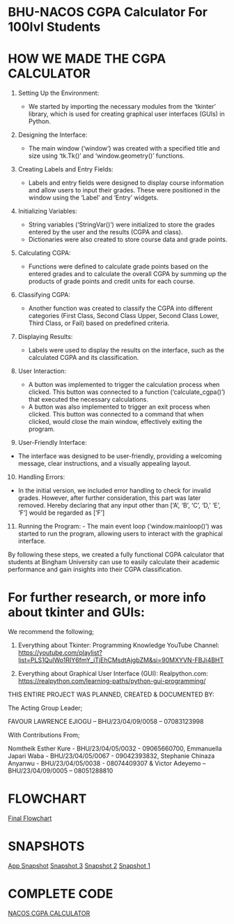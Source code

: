 # BHU-NACOS CGPA Calculator For 100lvl Students

# HOW WE MADE THE CGPA CALCULATOR
	
1. Setting Up the Environment:
   - We started by importing the necessary modules from the ‘tkinter’ library, which is used for creating graphical user interfaces (GUIs) in Python.

2. Designing the Interface:
   - The main window (‘window’) was created with a specified title and size using ‘tk.Tk()’ and ‘window.geometry()’ functions.

3. Creating Labels and Entry Fields:
   - Labels and entry fields were designed to display course information and allow users to input their grades. These were positioned in the window using the ‘Label’ and ‘Entry’ widgets.

4. Initializing Variables:
   - String variables (‘StringVar()’) were initialized to store the grades entered by the user and the results (CGPA and class).
   - Dictionaries were also created to store course data and grade points.

5. Calculating CGPA:
   - Functions were defined to calculate grade points based on the entered grades and to calculate the overall CGPA by summing up the products of grade points and credit units for each course.

6. Classifying CGPA:
   - Another function was created to classify the CGPA into different categories (First Class, Second Class Upper, Second Class Lower, Third Class, or Fail) based on predefined criteria.

7. Displaying Results:
   - Labels were used to display the results on the interface, such as the calculated CGPA and its classification.

8. User Interaction:
   - A button was implemented to trigger the calculation process when clicked. This button was connected to a function (‘calculate_cgpa()’) that executed the necessary calculations.
   - A button was also implemented to trigger an exit process when clicked. This button was connected to a command that when clicked, would close the main window, effectively exiting the program.

9.  User-Friendly Interface:
   - The interface was designed to be user-friendly, providing a welcoming message, clear instructions, and a visually appealing layout.

10.  Handling Errors:
   - In the initial version, we included error handling to check for invalid grades. However, after further consideration, this part was later removed. Hereby declaring that any input other than [‘A’, ‘B’, ‘C’, ‘D,’ ‘E’, ‘F’] would be regarded as [‘F’]

11.  Running the Program:
    - The main event loop (‘window.mainloop()’) was started to run the program, allowing users to interact with the graphical interface.


By following these steps, we created a fully functional CGPA calculator that students at Bingham University can use to easily calculate their academic performance and gain insights into their CGPA classification.


# For further research, or more info about tkinter and GUIs:
We recommend the following;

1.	Everything about Tkinter: 
Programming Knowledge YouTube Channel: 
https://youtube.com/playlist?list=PLS1QulWo1RIY6fmY_iTjEhCMsdtAjgbZM&si=90MXYVN-FBJi4BHT

3.	Everything about Graphical User Interface (GUI):
Realpython.com:
https://realpython.com/learning-paths/python-gui-programming/





THIS ENTIRE PROJECT WAS PLANNED, CREATED & DOCUMENTED BY:

The Acting Group Leader;

FAVOUR LAWRENCE EJIOGU – BHU/23/04/09/0058 – 07083123998

With Contributions From;

Nomtheik Esther Kure - BHU/23/04/05/0032 - 09065660700,
Emmanuella Japari Waba - BHU/23/04/05/0067 - 09042393832,
Stephanie Chinaza Anyanwu - BHU/23/04/05/0038 - 08074409307 &
Victor Adeyemo – BHU/23/04/09/0005 – 08051288810

# FLOWCHART
[Final Flowchart](https://github.com/FavourBHU/CGPA_Calculator/files/14185030/Final.Flowchart.pdf)

# SNAPSHOTS
[App Snapshot](https://github.com/FavourBHU/CGPA_Calculator/assets/150298243/6cb7535d-707f-42d7-8081-621fbbf6988f)
[Snapshot 3](https://github.com/FavourBHU/CGPA_Calculator/assets/150298243/cbd1ca42-1c49-4667-8f69-115f6e8ad675)
[Snapshot 2](https://github.com/FavourBHU/CGPA_Calculator/assets/150298243/e97d03d1-14f1-4f88-933e-4863457d3902)
[Snapshot 1](https://github.com/FavourBHU/CGPA_Calculator/assets/150298243/a4427ace-6cec-42bc-8959-253027a7bc04)

# COMPLETE CODE
[NACOS CGPA CALCULATOR](https://gist.github.com/FavourBHU/76b202db6a4c1bfa6c1c9eebb4ff7e7f)
